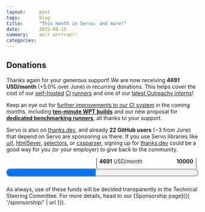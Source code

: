 ```yaml
---
layout:     post
tags:       blog
title:      "This month in Servo: and more!"
date:       2025-08-15
summary:    ao!! wrrrrao!!
categories:
---
```


<!--
- 4691/month donations (4523/month without thanks.dev)
  - 1980.23/month opencollective
  - 2543.00/month github
  - 22 donors 168.55/month thanks.dev
  - benchmarking runners
-->

## Donations

Thanks again for your generous support!
We are now receiving **4691 USD/month** (+5.0% <!-- (+1.3% without thanks.dev) --> over June) in recurring donations.
This helps cover the cost of our [self-hosted](https://ci0.servo.org) [CI](https://ci1.servo.org) [runners](https://ci2.servo.org) and one of our [latest Outreachy interns](https://www.outreachy.org/alums/2025-06/#:~:text=Servo)!

Keep an eye out for [further improvements to our CI system](https://github.com/servo/servo/issues/38141) in the coming months, including [**ten-minute WPT builds**](https://github.com/servo/ci-runners/issues/21) and our new proposal for [**dedicated benchmarking runners**](https://github.com/servo/project/issues/160), all thanks to your support.

Servo is also on [thanks.dev](https://thanks.dev), and already **22 GitHub users** (−3 from June) that depend on Servo are sponsoring us there.
If you use Servo libraries like [url](https://crates.io/crates/url/reverse_dependencies), [html5ever](https://crates.io/crates/html5ever/reverse_dependencies), [selectors](https://crates.io/crates/selectors/reverse_dependencies), or [cssparser](https://crates.io/crates/cssparser/reverse_dependencies), signing up for [thanks.dev](https://thanks.dev) could be a good way for you (or your employer) to give back to the community.

<figure class="_fig" style="width: 100%; margin: 1em 0;"><div class="_flex" style="height: calc(1lh + 3em); flex-flow: column nowrap; text-align: left;">
    <div style="position: relative; text-align: right;">
        <div style="position: absolute; margin-left: calc(100% * 4691 / 10000); padding-left: 0.5em;"><strong>4691</strong> USD/month</div>
        <div style="position: absolute; margin-left: calc(100% * 4691 / 10000); height: calc(1lh + 1.5em); border-left: 1px solid;"></div>
        <div style="position: absolute; margin-left: calc(100% - 0.5em); height: calc(1lh + 1.5em); border-left: 1px solid;"></div>
        <div style="padding-right: 1em;"><strong>10000</strong><!-- USD/month --></div>
    </div>
    <progress value="4691" max="10000" style="transform: scale(3); transform-origin: top left; width: calc(100% / 3);"></progress>
</div></figure>

As always, use of these funds will be decided transparently in the Technical Steering Committee.
For more details, head to our [Sponsorship page]({{ '/sponsorship/' | url }}).

<style>
    ._correction {
        max-width: 33em;
        margin: 1em auto;
        border-bottom: 1px solid;
        padding-bottom: 1em;
    }
    ._note {
        margin: 1em 1em;
        border-left: 1px solid;
        padding-left: 1em;
        opacity: 0.75;
    }
</style>
